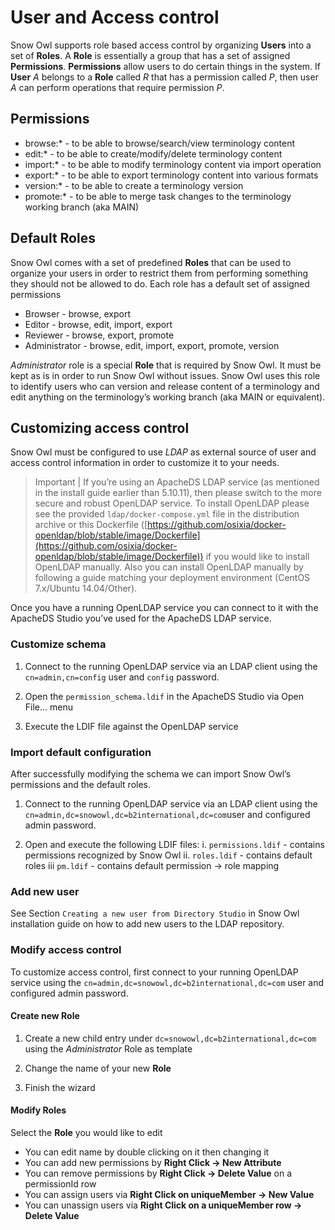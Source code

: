 # User and Access control

Snow Owl supports role based access control by organizing **Users** into a set of **Roles**. A **Role** is essentially a group that has a set of assigned **Permissions**. **Permissions** allow users to do certain things in the system. If **User**  *A* belongs to a **Role** called *R* that has a permission called  *P*, then user  *A*  can perform operations that require permission *P*.

## Permissions

* browse:* - to be able to browse/search/view terminology content
* edit:* - to be able to create/modify/delete terminology content
* import:* - to be able to modify terminology content via import operation
* export:* - to be able to export terminology content into various formats
* version:* - to be able to create a terminology version
* promote:* - to be able to merge task changes to the terminology working branch (aka MAIN)

## Default Roles

Snow Owl comes with a set of predefined **Roles** that can be used to organize your users in order to restrict them from performing something they should not be allowed to do. Each role has a default set of assigned permissions

 * Browser - browse, export
 * Editor - browse, edit, import, export
 * Reviewer - browse, export, promote
 * Administrator - browse, edit, import, export, promote, version

*Administrator* role is a special **Role** that is required by Snow Owl. It must be kept as is in order to run Snow Owl without issues. Snow Owl uses this role to identify users who can version and release content of a terminology and edit anything on the terminology’s working branch (aka MAIN or equivalent).

## Customizing access control

Snow Owl must be configured to use _LDAP_ as external source of user and access control information in order to customize it to your needs.

> Important | If you’re using an ApacheDS LDAP service (as mentioned in the install guide earlier than 5.10.11), then please switch to the more secure and robust OpenLDAP service. To install OpenLDAP please see the provided `ldap/docker-compose.yml` file in the distribution archive or this Dockerfile ([https://github.com/osixia/docker-openldap/blob/stable/image/Dockerfile](https://github.com/osixia/docker-openldap/blob/stable/image/Dockerfile)) if you would like to install OpenLDAP manually. Also you can install OpenLDAP manually by following a guide matching your deployment environment (CentOS 7.x/Ubuntu 14.04/Other).

Once you have a running OpenLDAP service you can connect to it with the ApacheDS Studio you’ve used for the ApacheDS LDAP service.

### Customize schema

 1. Connect to the running OpenLDAP service via an LDAP client using the `cn=admin,cn=config` user and `config` password.
 
 2. Open the `permission_schema.ldif` in the ApacheDS Studio via Open File…​ menu

 3. Execute the LDIF file against the OpenLDAP service

### Import default configuration

After successfully modifying the schema we can import Snow Owl’s permissions and the default roles.

 1. Connect to the running OpenLDAP service via an LDAP client using the `cn=admin,dc=snowowl,dc=b2international,dc=com`user and configured admin password.
 
 3. Open and execute the following LDIF files:
	 i. `permissions.ldif`  - contains permissions recognized by Snow Owl
	 ii. `roles.ldif` - contains default roles
	 iii `pm.ldif` - contains default permission → role mapping

### Add new user

See Section `Creating a new user from Directory Studio` in Snow Owl installation guide on how to add new users to the LDAP repository.

### Modify access control

To customize access control, first connect to your running OpenLDAP service using the `cn=admin,dc=snowowl,dc=b2international,dc=com` user and configured admin password.

#### Create new Role

 1. Create a new child entry under `dc=snowowl,dc=b2international,dc=com` using the *Administrator* Role as template

 2. Change the name of your new **Role**
 
 3. Finish the wizard
 
#### Modify Roles

Select the **Role** you would like to edit

* You can edit name by double clicking on it then changing it
* You can add new permissions by **Right Click → New Attribute**
* You can remove permissions by **Right Click → Delete Value** on a permissionId row
* You can assign users via **Right Click on uniqueMember → New Value**
* You can unassign users via **Right Click on a uniqueMember row → Delete Value**

